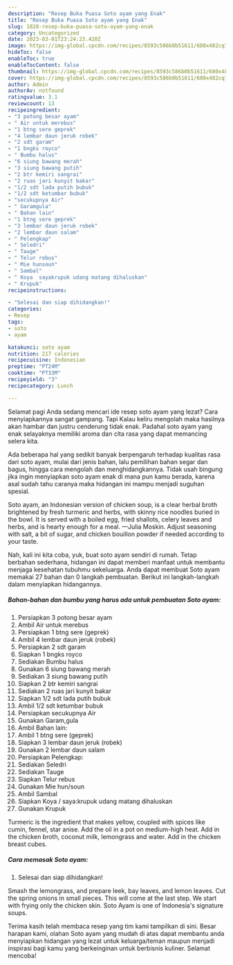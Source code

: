 ```yaml
---
description: "Resep Buka Puasa Soto ayam yang Enak"
title: "Resep Buka Puasa Soto ayam yang Enak"
slug: 1828-resep-buka-puasa-soto-ayam-yang-enak
category: Uncategorized
date: 2023-03-01T23:24:23.420Z
image: https://img-global.cpcdn.com/recipes/8593c586b0b51611/680x482cq70/soto-ayam-foto-resep-utama.jpg
hideToc: false
enableToc: true
enableTocContent: false
thumbnail: https://img-global.cpcdn.com/recipes/8593c586b0b51611/680x482cq70/soto-ayam-foto-resep-utama.jpg
cover: https://img-global.cpcdn.com/recipes/8593c586b0b51611/680x482cq70/soto-ayam-foto-resep-utama.jpg
author: Admin
authorAv: notfound
ratingvalue: 3.1
reviewcount: 13
recipeingredient:
- "3 potong besar ayam"
- " Air untuk merebus"
- "1 btng sere geprek"
- "4 lembar daun jeruk robek"
- "2 sdt garam"
- "1 bngks royco"
- " Bumbu halus"
- "6 siung bawang merah"
- "3 siung bawang putih"
- "2 btr kemiri sangrai"
- "2 ruas jari kunyit bakar"
- "1/2 sdt lada putih bubuk"
- "1/2 sdt ketumbar bubuk"
- "secukupnya Air"
- " Garamgula"
- " Bahan lain"
- "1 btng sere geprek"
- "3 lembar daun jeruk robek"
- "2 lembar daun salam"
- " Pelengkap"
- " Seledri"
- " Tauge"
- " Telur rebus"
- " Mie hunsoun"
- " Sambal"
- " Koya  sayakrupuk udang matang dihaluskan"
- " Krupuk"
recipeinstructions:

- "Selesai dan siap dihidangkan!"
categories:
- Resep
tags:
- soto
- ayam

katakunci: soto ayam 
nutrition: 217 calories
recipecuisine: Indonesian
preptime: "PT24M"
cooktime: "PT33M"
recipeyield: "3"
recipecategory: Lunch

---
```



Selamat pagi Anda sedang mencari ide resep soto ayam yang lezat? Cara menyiapkannya sangat gampang. Tapi Kalau keliru mengolah maka hasilnya akan hambar dan justru cenderung tidak enak. Padahal soto ayam yang enak selayaknya memiliki aroma dan cita rasa yang dapat memancing selera kita.


Ada beberapa hal yang sedikit banyak berpengaruh terhadap kualitas rasa dari soto ayam, mulai dari jenis bahan, lalu pemilihan bahan segar dan bagus, hingga cara mengolah dan menghidangkannya. Tidak usah bingung jika ingin menyiapkan soto ayam enak di mana pun kamu berada, karena asal sudah tahu caranya maka hidangan ini mampu menjadi suguhan spesial.

Soto ayam, an Indonesian version of chicken soup, is a clear herbal broth brightened by fresh turmeric and herbs, with skinny rice noodles buried in the bowl. It is served with a boiled egg, fried shallots, celery leaves and herbs, and is hearty enough for a meal. —Julia Moskin. Adjust seasoning with salt, a bit of sugar, and chicken bouillon powder if needed according to your taste.


Nah, kali ini kita coba, yuk, buat soto ayam sendiri di rumah. Tetap berbahan sederhana, hidangan ini dapat memberi manfaat untuk membantu menjaga kesehatan tubuhmu sekeluarga. Anda dapat membuat Soto ayam memakai 27 bahan dan 0 langkah pembuatan. Berikut ini langkah-langkah dalam menyiapkan hidangannya.

<!--inarticleads1-->

##### Bahan-bahan dan bumbu yang harus ada untuk pembuatan Soto ayam:

1. Persiapkan 3 potong besar ayam
1. Ambil  Air untuk merebus
1. Persiapkan 1 btng sere (geprek)
1. Ambil 4 lembar daun jeruk (robek)
1. Persiapkan 2 sdt garam
1. Siapkan 1 bngks royco
1. Sediakan  Bumbu halus
1. Gunakan 6 siung bawang merah
1. Sediakan 3 siung bawang putih
1. Siapkan 2 btr kemiri sangrai
1. Sediakan 2 ruas jari kunyit bakar
1. Siapkan 1/2 sdt lada putih bubuk
1. Ambil 1/2 sdt ketumbar bubuk
1. Persiapkan secukupnya Air
1. Gunakan  Garam,gula
1. Ambil  Bahan lain:
1. Ambil 1 btng sere (geprek)
1. Siapkan 3 lembar daun jeruk (robek)
1. Gunakan 2 lembar daun salam
1. Persiapkan  Pelengkap:
1. Sediakan  Seledri
1. Sediakan  Tauge
1. Siapkan  Telur rebus
1. Gunakan  Mie hun/soun
1. Ambil  Sambal
1. Siapkan  Koya / saya:krupuk udang matang dihaluskan
1. Gunakan  Krupuk


Turmeric is the ingredient that makes yellow, coupled with spices like cumin, fennel, star anise. Add the oil in a pot on medium-high heat. Add in the chicken broth, coconut milk, lemongrass and water. Add in the chicken breast cubes. 

<!--inarticleads2-->

##### Cara memasak Soto ayam:


1. Selesai dan siap dihidangkan!

Smash the lemongrass, and prepare leek, bay leaves, and lemon leaves. Cut the spring onions in small pieces. This will come at the last step. We start with frying only the chicken skin. Soto Ayam is one of Indonesia&#39;s signature soups. 

Terima kasih telah membaca resep yang tim kami tampilkan di sini. Besar harapan kami, olahan Soto ayam yang mudah di atas dapat membantu anda menyiapkan hidangan yang lezat untuk keluarga/teman maupun menjadi inspirasi bagi kamu yang berkeinginan untuk berbisnis kuliner. Selamat mencoba!
